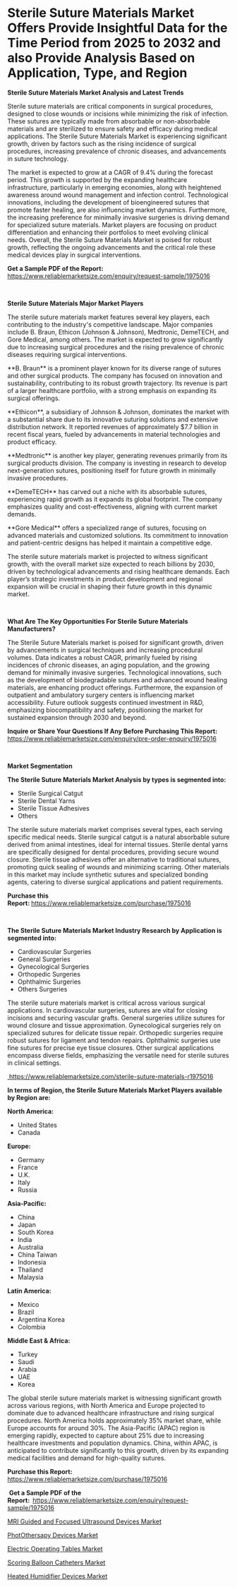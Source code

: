 <p><h1>Sterile Suture Materials Market Offers Provide Insightful Data for the Time Period from 2025 to 2032 and also Provide Analysis Based on Application, Type, and Region</h1></p><p><strong>Sterile Suture Materials Market Analysis and Latest Trends</strong></p>
<p><p>Sterile suture materials are critical components in surgical procedures, designed to close wounds or incisions while minimizing the risk of infection. These sutures are typically made from absorbable or non-absorbable materials and are sterilized to ensure safety and efficacy during medical applications. The Sterile Suture Materials Market is experiencing significant growth, driven by factors such as the rising incidence of surgical procedures, increasing prevalence of chronic diseases, and advancements in suture technology.</p><p>The market is expected to grow at a CAGR of 9.4% during the forecast period. This growth is supported by the expanding healthcare infrastructure, particularly in emerging economies, along with heightened awareness around wound management and infection control. Technological innovations, including the development of bioengineered sutures that promote faster healing, are also influencing market dynamics. Furthermore, the increasing preference for minimally invasive surgeries is driving demand for specialized suture materials. Market players are focusing on product differentiation and enhancing their portfolios to meet evolving clinical needs. Overall, the Sterile Suture Materials Market is poised for robust growth, reflecting the ongoing advancements and the critical role these medical devices play in surgical interventions.</p></p>
<p><strong>Get a Sample PDF of the Report:&nbsp;</strong> <a href="https://www.reliablemarketsize.com/enquiry/request-sample/1975016?utm_campaign=1898&utm_medium=2&utm_source=Github&utm_content=ia&utm_term=05032025&utm_id=sterile-suture-materials">https://www.reliablemarketsize.com/enquiry/request-sample/1975016</a></p>
<p>&nbsp;</p>
<p><strong>Sterile Suture Materials Major Market Players</strong></p>
<p><p>The sterile suture materials market features several key players, each contributing to the industry's competitive landscape. Major companies include B. Braun, Ethicon (Johnson & Johnson), Medtronic, DemeTECH, and Gore Medical, among others. The market is expected to grow significantly due to increasing surgical procedures and the rising prevalence of chronic diseases requiring surgical interventions.</p><p>**B. Braun** is a prominent player known for its diverse range of sutures and other surgical products. The company has focused on innovation and sustainability, contributing to its robust growth trajectory. Its revenue is part of a larger healthcare portfolio, with a strong emphasis on expanding its surgical offerings.</p><p>**Ethicon**, a subsidiary of Johnson & Johnson, dominates the market with a substantial share due to its innovative suturing solutions and extensive distribution network. It reported revenues of approximately $7.7 billion in recent fiscal years, fueled by advancements in material technologies and product efficacy.</p><p>**Medtronic** is another key player, generating revenues primarily from its surgical products division. The company is investing in research to develop next-generation sutures, positioning itself for future growth in minimally invasive procedures.</p><p>**DemeTECH** has carved out a niche with its absorbable sutures, experiencing rapid growth as it expands its global footprint. The company emphasizes quality and cost-effectiveness, aligning with current market demands.</p><p>**Gore Medical** offers a specialized range of sutures, focusing on advanced materials and customized solutions. Its commitment to innovation and patient-centric designs has helped it maintain a competitive edge.</p><p>The sterile suture materials market is projected to witness significant growth, with the overall market size expected to reach billions by 2030, driven by technological advancements and rising healthcare demands. Each player’s strategic investments in product development and regional expansion will be crucial in shaping their future growth in this dynamic market.</p></p>
<p>&nbsp;</p>
<p><strong>What Are The Key Opportunities For Sterile Suture Materials Manufacturers?</strong></p>
<p><p>The Sterile Suture Materials market is poised for significant growth, driven by advancements in surgical techniques and increasing procedural volumes. Data indicates a robust CAGR, primarily fueled by rising incidences of chronic diseases, an aging population, and the growing demand for minimally invasive surgeries. Technological innovations, such as the development of biodegradable sutures and advanced wound healing materials, are enhancing product offerings. Furthermore, the expansion of outpatient and ambulatory surgery centers is influencing market accessibility. Future outlook suggests continued investment in R&D, emphasizing biocompatibility and safety, positioning the market for sustained expansion through 2030 and beyond.</p></p>
<p><strong>Inquire or Share Your Questions If Any Before Purchasing This Report:</strong> <a href="https://www.reliablemarketsize.com/enquiry/pre-order-enquiry/1975016?utm_campaign=1898&utm_medium=2&utm_source=Github&utm_content=ia&utm_term=05032025&utm_id=sterile-suture-materials">https://www.reliablemarketsize.com/enquiry/pre-order-enquiry/1975016</a></p>
<p>&nbsp;</p>
<p><strong>Market Segmentation</strong></p>
<p><strong>The Sterile Suture Materials Market Analysis by types is segmented into:</strong></p>
<p><ul><li>Sterile Surgical Catgut</li><li>Sterile Dental Yarns</li><li>Sterile Tissue Adhesives</li><li>Others</li></ul></p>
<p><p>The sterile suture materials market comprises several types, each serving specific medical needs. Sterile surgical catgut is a natural absorbable suture derived from animal intestines, ideal for internal tissues. Sterile dental yarns are specifically designed for dental procedures, providing secure wound closure. Sterile tissue adhesives offer an alternative to traditional sutures, promoting quick sealing of wounds and minimizing scarring. Other materials in this market may include synthetic sutures and specialized bonding agents, catering to diverse surgical applications and patient requirements.</p></p>
<p><strong>Purchase this Report:&nbsp;</strong><a href="https://www.reliablemarketsize.com/purchase/1975016?utm_campaign=1898&utm_medium=2&utm_source=Github&utm_content=ia&utm_term=05032025&utm_id=sterile-suture-materials">https://www.reliablemarketsize.com/purchase/1975016</a></p>
<p>&nbsp;</p>
<p><strong>The Sterile Suture Materials Market Industry Research by Application is segmented into:</strong></p>
<p><ul><li>Cardiovascular Surgeries</li><li>General Surgeries</li><li>Gynecological Surgeries</li><li>Orthopedic Surgeries</li><li>Ophthalmic Surgeries</li><li>Others Surgeries</li></ul></p>
<p><p>The sterile suture materials market is critical across various surgical applications. In cardiovascular surgeries, sutures are vital for closing incisions and securing vascular grafts. General surgeries utilize sutures for wound closure and tissue approximation. Gynecological surgeries rely on specialized sutures for delicate tissue repair. Orthopedic surgeries require robust sutures for ligament and tendon repairs. Ophthalmic surgeries use fine sutures for precise eye tissue closures. Other surgical applications encompass diverse fields, emphasizing the versatile need for sterile sutures in clinical settings.</p></p>
<p><a href="https://www.reliablemarketsize.com/sterile-suture-materials-r1975016?utm_campaign=1898&utm_medium=2&utm_source=Github&utm_content=ia&utm_term=05032025&utm_id=sterile-suture-materials">&nbsp;https://www.reliablemarketsize.com/sterile-suture-materials-r1975016</a></p>
<p><strong>In terms of Region, the Sterile Suture Materials Market Players available by Region are:</strong></p>
<p>
    <p> <strong> North America: </strong>
        <ul>
            <li>United States</li>
            <li>Canada</li>
        </ul>
        </p> 
    <p> <strong> Europe: </strong>
        <ul>
            <li>Germany</li>
            <li>France</li>
            <li>U.K.</li>
            <li>Italy</li>
            <li>Russia</li>
        </ul>
        </p> 
    <p> <strong> Asia-Pacific: </strong>
        <ul>
            <li>China</li>
            <li>Japan</li>
            <li>South Korea</li>
            <li>India</li>
            <li>Australia</li>
            <li>China Taiwan</li>
            <li>Indonesia</li>
            <li>Thailand</li>
            <li>Malaysia</li>
        </ul>
        </p> 
    <p> <strong> Latin America: </strong>
        <ul>
            <li>Mexico</li>
            <li>Brazil</li>
            <li>Argentina Korea</li>
            <li>Colombia</li>
        </ul>
        </p> 
    <p> <strong> Middle East & Africa: </strong>
        <ul>
            <li>Turkey</li>
            <li>Saudi</li>
            <li>Arabia</li>
            <li>UAE</li>
            <li>Korea</li>
        </ul>
    </p>
    </p>
<p><p>The global sterile suture materials market is witnessing significant growth across various regions, with North America and Europe projected to dominate due to advanced healthcare infrastructure and rising surgical procedures. North America holds approximately 35% market share, while Europe accounts for around 30%. The Asia-Pacific (APAC) region is emerging rapidly, expected to capture about 25% due to increasing healthcare investments and population dynamics. China, within APAC, is anticipated to contribute significantly to this growth, driven by its expanding medical facilities and demand for high-quality sutures.</p></p>
<p><strong>Purchase this Report: </strong><a href="https://www.reliablemarketsize.com/purchase/1975016?utm_campaign=1898&utm_medium=2&utm_source=Github&utm_content=ia&utm_term=05032025&utm_id=sterile-suture-materials">https://www.reliablemarketsize.com/purchase/1975016</a></p>
<p>&nbsp;<strong>Get a Sample PDF of the Report:&nbsp;&nbsp;</strong><a href="https://www.reliablemarketsize.com/enquiry/request-sample/1975016?utm_campaign=1898&utm_medium=2&utm_source=Github&utm_content=ia&utm_term=05032025&utm_id=sterile-suture-materials">https://www.reliablemarketsize.com/enquiry/request-sample/1975016</a></p>
<p><strong></strong></p>
<p><p><a href="https://github.com/perbetpereir/Market-Research-Report-List-1/blob/main/mri-guided-and-focused-ultrasound-devices-market.md?utm_campaign=1898&utm_medium=2&utm_source=Github&utm_content=ia&utm_term=05032025&utm_id=sterile-suture-materials">MRI Guided and Focused Ultrasound Devices Market</a></p><p><a href="https://github.com/kevoncesya4j/Market-Research-Report-List-1/blob/main/photothersapy-devices-market.md?utm_campaign=1898&utm_medium=2&utm_source=Github&utm_content=ia&utm_term=05032025&utm_id=sterile-suture-materials">PhotOthersapy Devices Market</a></p><p><a href="https://github.com/ziringebrur1/Market-Research-Report-List-1/blob/main/electric-operating-tables-market.md?utm_campaign=1898&utm_medium=2&utm_source=Github&utm_content=ia&utm_term=05032025&utm_id=sterile-suture-materials">Electric Operating Tables Market</a></p><p><a href="https://github.com/sitarzerpa3d/Market-Research-Report-List-1/blob/main/scoring-balloon-catheters-market.md?utm_campaign=1898&utm_medium=2&utm_source=Github&utm_content=ia&utm_term=05032025&utm_id=sterile-suture-materials">Scoring Balloon Catheters Market</a></p><p><a href="https://github.com/Chiragrp22/Market-Research-Report-List-7/blob/main/heated-humidifier-devices-market.md?utm_campaign=1898&utm_medium=2&utm_source=Github&utm_content=ia&utm_term=05032025&utm_id=sterile-suture-materials">Heated Humidifier Devices Market</a></p></p>